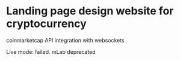# Landing page design website for cryptocurrency

coinmarketcap API integration with websockets

Live mode: failed. mLab deprecated
